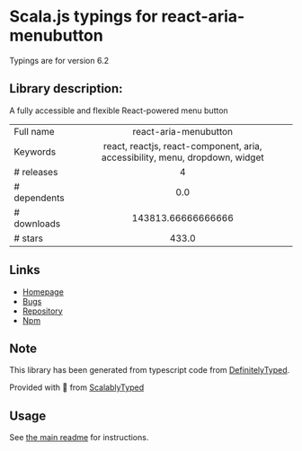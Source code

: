 
# Scala.js typings for react-aria-menubutton

Typings are for version 6.2

## Library description:
A fully accessible and flexible React-powered menu button

|                    |                 |
| ------------------ | :-------------: |
| Full name          | react-aria-menubutton |
| Keywords           | react, reactjs, react-component, aria, accessibility, menu, dropdown, widget |
| # releases         | 4 |
| # dependents       | 0.0 |
| # downloads        | 143813.66666666666 |
| # stars            | 433.0 |

## Links
- [Homepage](https://github.com/davidtheclark/react-aria-menubutton)
- [Bugs](https://github.com/davidtheclark/react-aria-menubutton/issues)
- [Repository](https://github.com/davidtheclark/react-aria-menubutton)
- [Npm](https://www.npmjs.com/package/react-aria-menubutton)
    


## Note
This library has been generated from typescript code from [DefinitelyTyped](https://definitelytyped.org).

Provided with :purple_heart: from [ScalablyTyped](https://github.com/oyvindberg/ScalablyTyped)

## Usage
See [the main readme](../../readme.md) for instructions.


